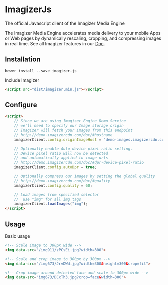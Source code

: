 # ImagizerJs

The official Javascript client of the Imagizer Media Engine

The Imagizer Media Engine accelerates media delivery to your mobile Apps or Web pages by dynamically rescaling, cropping, and compressing images in real time. See all Imagizer features in our [Doc](demo.imagizercdn.com/doc).

## Installation
```
bower install --save imagizer-js
```

Include Imagizer
```html
<script src="dist/imagizer.min.js"></script>
```

## Configure
```html
<script>
    // Since we are using Imagizer Engine Demo Service
    // we'll need to specify our Image storage origin
    // Imagizer will fetch your images from this endpoint
    // http://demo.imagizercdn.com/doc/#hostname
    imagizerClient.config.originImageHost = "demo-images.imagizercdn.com";

    // Optionally enable Auto device pixel ratio setting.
    // Device pixel ratio will now be detected
    // and automatically applied to image urls
    // http://demo.imagizercdn.com/doc/#dpr-device-pixel-ratio
    imagizerClient.config.autoDpr = true;

    // Optionally compress our images by setting the global quality
    // http://demo.imagizercdn.com/doc/#quality
    imagizerClient.config.quality = 60;

    // Load images from specified selector
    //  use "img" for all img tags
    imagizerClient.loadImages("img");
</script>
```

## Usage

Basic usage
```html
<!-- Scale image to 300px wide -->
<img data-src="/img911/zPCsEi.jpg?width=300">

<!-- Scale and crop image to 300px by 300px -->
<img data-src="/img673/JrvDWd.jpg?width=300&height=300&crop=fit">

<!-- Crop image around detected face and scale to 300px wide -->
<img data-src="img673/DCxTh3.jpg?crop=face&width=300">
```

